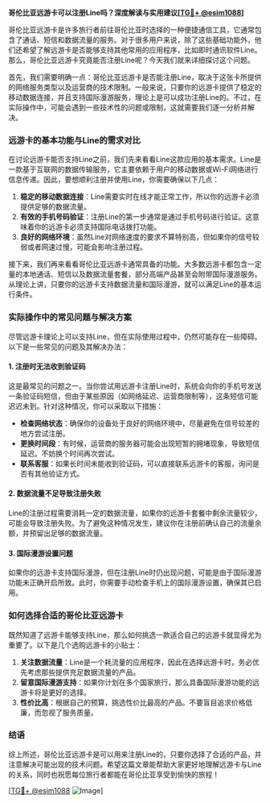 **哥伦比亚远游卡可以注册Line吗？深度解读与实用建议[[TG💪+ @esim1088](https://t.me/s/esim1088)]**

哥伦比亚远游卡是许多旅行者前往哥伦比亚时选择的一种便捷通信工具，它通常包含了通话、短信和数据流量的服务。对于很多用户来说，除了这些基础功能外，他们还希望了解远游卡是否能够支持其他常用的应用程序，比如即时通讯软件Line。那么，哥伦比亚远游卡究竟能否注册Line呢？今天我们就来详细探讨这个问题。

首先，我们需要明确一点：哥伦比亚远游卡是否能注册Line，取决于这张卡所提供的网络服务类型以及运营商的技术限制。一般来说，只要你的远游卡提供了稳定的移动数据连接，并且支持国际漫游服务，理论上是可以成功注册Line的。不过，在实际操作中，可能会遇到一些技术性的问题或限制，这就需要我们逐一分析并解决。

### **远游卡的基本功能与Line的需求对比**

在讨论远游卡能否支持Line之前，我们先来看看Line这款应用的基本需求。Line是一款基于互联网的数据传输服务，它主要依赖于用户的移动数据或Wi-Fi网络进行信息传递。因此，要想顺利注册并使用Line，你需要确保以下几点：

1. **稳定的移动数据连接**：Line需要实时在线才能正常工作，所以你的远游卡必须提供足够的数据流量。
2. **有效的手机号码验证**：注册Line的第一步通常是通过手机号码进行验证。这意味着你的远游卡必须支持国际电话拨打功能。
3. **良好的网络环境**：虽然Line对网络速度的要求不算特别高，但如果你的信号较弱或者网速过慢，可能会影响注册过程。

接下来，我们再来看看哥伦比亚远游卡通常具备的功能。大多数远游卡都包含一定量的本地通话、短信以及数据流量套餐，部分高端产品甚至会附带国际漫游服务。从理论上讲，只要你的远游卡支持数据流量和国际漫游，就可以满足Line的基本运行条件。

### **实际操作中的常见问题与解决方案**

尽管远游卡理论上可以支持Line，但在实际使用过程中，仍然可能存在一些障碍。以下是一些常见的问题及其解决办法：

#### **1. 注册时无法收到验证码**
这是最常见的问题之一。当你尝试用远游卡注册Line时，系统会向你的手机号发送一条验证码短信，但由于某些原因（如网络延迟、运营商限制等），这条短信可能迟迟未到。针对这种情况，你可以采取以下措施：

- **检查网络状态**：确保你的设备处于良好的网络环境中，尽量避免在信号较差的地方尝试注册。
- **更换时间段**：有时候，运营商的服务器可能会出现短暂的拥堵现象，导致短信延迟。不妨换个时间再次尝试。
- **联系客服**：如果长时间未能收到验证码，可以直接联系远游卡的客服，询问是否有其他验证方式。

#### **2. 数据流量不足导致注册失败**
Line的注册过程需要消耗一定的数据流量，如果你的远游卡套餐中剩余流量较少，可能会导致注册失败。为了避免这种情况发生，建议你在注册前确认自己的流量余额，并预留出足够的数据流量。

#### **3. 国际漫游设置问题**
如果你的远游卡支持国际漫游，但在注册Line时仍出现问题，可能是由于国际漫游功能未正确开启所致。此时，你需要手动检查手机上的国际漫游设置，确保其已启用。

### **如何选择合适的哥伦比亚远游卡**

既然知道了远游卡能够支持Line，那么如何挑选一款适合自己的远游卡就显得尤为重要了。以下是几个选购远游卡的小贴士：

1. **关注数据流量**：Line是一个耗流量的应用程序，因此在选择远游卡时，务必优先考虑那些提供充足数据流量的产品。
2. **留意国际漫游支持**：如果你计划在多个国家旅行，那么具备国际漫游功能的远游卡将是更好的选择。
3. **性价比高**：根据自己的预算，挑选性价比最高的产品。不要盲目追求价格低廉，而忽视了服务质量。

### **结语**

综上所述，哥伦比亚远游卡是可以用来注册Line的，只要你选择了合适的产品，并注意解决可能出现的技术问题。希望这篇文章能帮助大家更好地理解远游卡与Line的关系，同时也祝愿每位旅行者都能在哥伦比亚享受到愉快的旅程！

[[TG💪+ @esim1088](https://t.me/s/esim1088) ![Image](https://i.postimg.cc/4NQfJmqS/Snipaste-2025-05-13-00-14-12.png)]